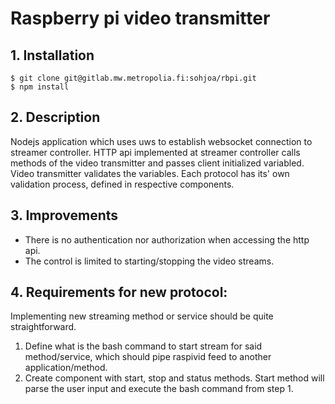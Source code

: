 # Raspberry pi video transmitter
## 1. Installation
`$ git clone git@gitlab.mw.metropolia.fi:sohjoa/rbpi.git`  
`$ npm install`
## 2. Description
 Nodejs application which uses uws to establish websocket connection to streamer controller. HTTP api implemented at 
 streamer controller calls methods of the video transmitter and passes client initialized variabled. Video transmitter 
 validates the variables. Each protocol has its' own validation process, defined in respective components.
  
## 3. Improvements
 - There is no authentication nor authorization when accessing the http api.
 - The control is limited to starting/stopping the video streams.
   
## 4. Requirements for new protocol:
 Implementing new streaming method or service should be quite straightforward.
  1. Define what is the bash command to start stream for said method/service, which should pipe raspivid feed to another 
  application/method.
  2. Create component with start, stop and status methods. Start method will parse the user input and execute the bash 
  command from step 1.
